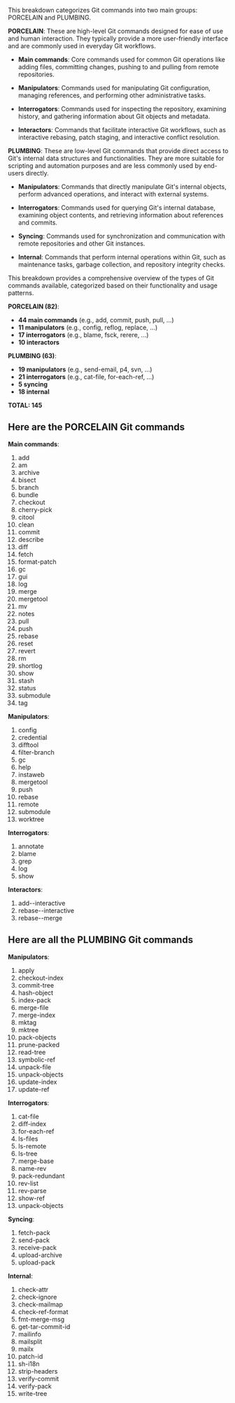 
This breakdown categorizes Git commands into two main groups: PORCELAIN and PLUMBING.

**PORCELAIN**: These are high-level Git commands designed for ease of use and human interaction. They typically provide a more user-friendly interface and are commonly used in everyday Git workflows.

- **Main commands**: Core commands used for common Git operations like adding files, committing changes, pushing to and pulling from remote repositories.

- **Manipulators**: Commands used for manipulating Git configuration, managing references, and performing other administrative tasks.

- **Interrogators**: Commands used for inspecting the repository, examining history, and gathering information about Git objects and metadata.

- **Interactors**: Commands that facilitate interactive Git workflows, such as interactive rebasing, patch staging, and interactive conflict resolution.

**PLUMBING**: These are low-level Git commands that provide direct access to Git's internal data structures and functionalities. They are more suitable for scripting and automation purposes and are less commonly used by end-users directly.

- **Manipulators**: Commands that directly manipulate Git's internal objects, perform advanced operations, and interact with external systems.

- **Interrogators**: Commands used for querying Git's internal database, examining object contents, and retrieving information about references and commits.

- **Syncing**: Commands used for synchronization and communication with remote repositories and other Git instances.

- **Internal**: Commands that perform internal operations within Git, such as maintenance tasks, garbage collection, and repository integrity checks.

This breakdown provides a comprehensive overview of the types of Git commands available, categorized based on their functionality and usage patterns.


**PORCELAIN (82)**:
- **44 main commands** (e.g., add, commit, push, pull, ...)
- **11 manipulators** (e.g., config, reflog, replace, ...)
- **17 interrogators** (e.g., blame, fsck, rerere, ...)
- **10 interactors**

**PLUMBING (63)**:
- **19 manipulators** (e.g., send-email, p4, svn, ...)
- **21 interrogators** (e.g., cat-file, for-each-ref, ...)
- **5 syncing**
- **18 internal**

**TOTAL: 145**

## Here are the PORCELAIN Git commands
  **Main commands**:
  1. add
  2. am
  3. archive
  4. bisect
  5. branch
  6. bundle
  7. checkout
  8. cherry-pick
  9. citool
  10. clean
  11. commit
  12. describe
  13. diff
  14. fetch
  15. format-patch
  16. gc
  17. gui
  18. log
  19. merge
  20. mergetool
  21. mv
  22. notes
  23. pull
  24. push
  25. rebase
  26. reset
  27. revert
  28. rm
  29. shortlog
  30. show
  31. stash
  32. status
  33. submodule
  34. tag

  **Manipulators**:
  1. config
  2. credential
  3. difftool
  4. filter-branch
  5. gc
  6. help
  7. instaweb
  8. mergetool
  9. push
  10. rebase
  11. remote
  12. submodule
  13. worktree

  **Interrogators**:
  1. annotate
  2. blame
  3. grep
  4. log
  5. show

  **Interactors**:
  1. add--interactive
  2. rebase--interactive
  3. rebase--merge

## Here are all the PLUMBING Git commands
  **Manipulators**:
  1.   apply
  2.   checkout-index
  3.   commit-tree
  4.   hash-object
  5.   index-pack
  6.   merge-file
  7.   merge-index
  8.   mktag
  9.   mktree
  10.  pack-objects
  11.  prune-packed
  12.  read-tree
  13.  symbolic-ref
  14.  unpack-file
  15.  unpack-objects
  16.  update-index
  17.  update-ref

  **Interrogators**:
  1.   cat-file
  2.   diff-index
  3.   for-each-ref
  4.   ls-files
  5.   ls-remote
  6.   ls-tree
  7.   merge-base
  8.   name-rev
  9.   pack-redundant
  10.  rev-list
  11.  rev-parse
  12.  show-ref
  13.  unpack-objects

  **Syncing**:
  1.   fetch-pack
  2.   send-pack
  3.   receive-pack
  4.   upload-archive
  5.   upload-pack

  **Internal**:
  1.   check-attr
  2.   check-ignore
  3.   check-mailmap
  4.   check-ref-format
  5.   fmt-merge-msg
  6.   get-tar-commit-id
  7.   mailinfo
  8.   mailsplit
  9.   mailx
  10.  patch-id
  11.  sh-i18n
  12.  strip-headers
  13.  verify-commit
  14.  verify-pack
  15.  write-tree
